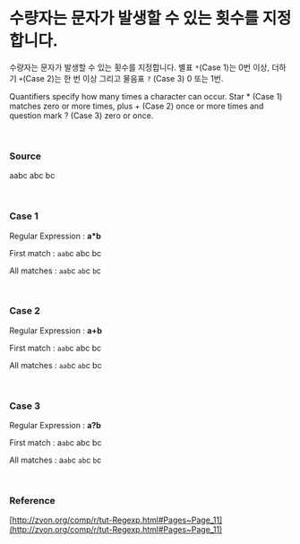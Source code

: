 # 수량자는 문자가 발생할 수 있는 횟수를 지정합니다.

수량자는 문자가 발생할 수 있는 횟수를 지정합니다. 별표 `*`(Case 1)는 0번 이상, 더하기 `+`(Case 2)는 한 번 이상 그리고 물음표 `?` (Case 3) 0 또는 1번.

Quantifiers specify how many times a character can occur. Star * (Case 1) matches zero or more times, plus + (Case 2) once or more times and question mark ? (Case 3) zero or once.

<br>

### Source

aabc abc bc

<br>

### Case 1

Regular Expression : **a*b**

First match : `aab`c abc bc

All matches : `aab`c `ab`c `b`c

<br>

### Case 2

Regular Expression : **a+b**

First match : `aab`c abc bc

All matches : `aab`c `ab`c bc

<br>

### Case 3

Regular Expression : **a?b**

First match : a`ab`c abc bc

All matches : a`ab`c `ab`c `b`c

<br>

### Reference

[http://zvon.org/comp/r/tut-Regexp.html#Pages~Page_11](http://zvon.org/comp/r/tut-Regexp.html#Pages~Page_11)
